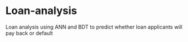 # Loan-analysis
Loan analysis using ANN and BDT to predict whether loan applicants will pay back or default
